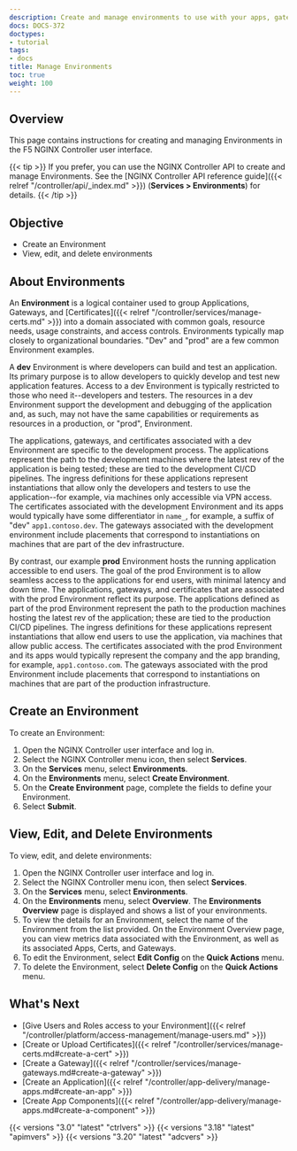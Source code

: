 ```yaml
---
description: Create and manage environments to use with your apps, gateways, and certs.
docs: DOCS-372
doctypes:
- tutorial
tags:
- docs
title: Manage Environments
toc: true
weight: 100
---
```


## Overview

This page contains instructions for creating and managing Environments in the F5 NGINX Controller user interface.

{{< tip >}}
If you prefer, you can use the NGINX Controller API to create and manage Environments. See the [NGINX Controller API reference guide]({{< relref "/controller/api/_index.md" >}}) (**Services > Environments**) for details.
{{< /tip >}}

## Objective

- Create an Environment
- View, edit, and delete environments

## About Environments

An **Environment** is a logical container used to group Applications, Gateways, and [Certificates]({{< relref "/controller/services/manage-certs.md" >}}) into a domain associated with common goals, resource needs, usage constraints, and access controls. Environments typically map closely to organizational boundaries. "Dev" and "prod" are a few common Environment examples.

A **dev** Environment is where developers can build and test an application. Its primary purpose is to allow developers to quickly develop and test new application features. Access to a dev Environment is typically restricted to those who need it--developers and testers. The resources in a dev Environment support the development and debugging of the application and, as such, may not have the same capabilities or requirements as resources in a production, or "prod", Environment.

The applications, gateways, and certificates associated with a dev Environment are specific to the development process. The applications represent the path to the development machines where the latest rev of the application is being tested; these are tied to the development CI/CD pipelines. The ingress definitions for these applications represent instantiations that allow only the developers and testers to use the application--for example, via machines only accessible via VPN access. The certificates associated with the development Environment and its apps would typically have some differentiator in `name_`, for example, a suffix of "dev" `app1.contoso.dev`. The gateways associated with the development environment include placements that correspond to instantiations on machines that are part of the dev infrastructure.

By contrast, our example **prod** Environment hosts the running application accessible to end users. The goal of the prod Environment is to allow seamless access to the applications for end users, with minimal latency and down time. The applications, gateways, and certificates that are associated with the prod Environment reflect its purpose. The applications defined as part of the prod Environment represent the path to the production machines hosting the latest rev of the application; these are tied to the production CI/CD pipelines. The ingress definitions for these applications represent instantiations that allow end users to use the application, via machines that allow public access. The certificates associated with the prod Environment and its apps would typically represent the company and the app branding, for example, `app1.contoso.com`. The gateways associated with the prod Environment include placements that correspond to instantiations on machines that are part of the production infrastructure.

## Create an Environment

To create an Environment:

1. Open the NGINX Controller user interface and log in.
2. Select the NGINX Controller menu icon, then select **Services**.
3. On the **Services** menu, select **Environments**.
4. On the **Environments** menu, select **Create Environment**.
5. On the **Create Environment** page, complete the fields to define your Environment.
6. Select **Submit**.

## View, Edit, and Delete Environments

To view, edit, and delete environments:

1. Open the NGINX Controller user interface and log in.
2. Select the NGINX Controller menu icon, then select **Services**.
3. On the **Services** menu, select **Environments**.
4. On the **Environments** menu, select **Overview**. The **Environments Overview** page is displayed and shows a list of your environments.
5. To view the details for an Environment, select the name of the Environment from the list provided. On the Environment Overview page, you can view metrics data associated with the Environment, as well as its associated Apps, Certs, and Gateways.
6. To edit the Environment, select **Edit Config** on the **Quick Actions** menu.
7. To delete the Environment, select **Delete Config** on the **Quick Actions** menu.

## What's Next

- [Give Users and Roles access to your Environment]({{< relref "/controller/platform/access-management/manage-users.md" >}})
- [Create or Upload Certificates]({{< relref "/controller/services/manage-certs.md#create-a-cert" >}})
- [Create a Gateway]({{< relref "/controller/services/manage-gateways.md#create-a-gateway" >}})
- [Create an Application]({{< relref "/controller/app-delivery/manage-apps.md#create-an-app" >}})
- [Create App Components]({{< relref "/controller/app-delivery/manage-apps.md#create-a-component" >}})

{{< versions "3.0" "latest" "ctrlvers" >}}
{{< versions "3.18" "latest" "apimvers" >}}
{{< versions "3.20" "latest" "adcvers" >}}
